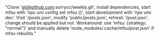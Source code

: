 "Clone 'git@github.com:sorrycc/weekly.git', install dependencies, start mfsu with 'npx umi config set mfsu {}', start development with 'npx umi dev'. Visit '/posts.json', modify 'public/posts.json', refresh '/post.json', change should be applied but not. Workaround: use 'mfsu: {strategy: "normal"}' and manually delete 'node_modules/.cache/mfsu/post.json' if mfsu rebuilds."
